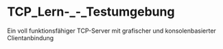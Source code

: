 # TCP_Lern-_-_Testumgebung
Ein voll funktionsfähiger TCP-Server mit grafischer und konsolenbasierter Clientanbindung
